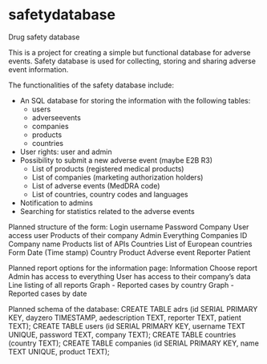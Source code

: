 # safetydatabase
Drug safety database

This is a project for creating a simple but functional database for adverse events. Safety database is used for collecting, storing and sharing adverse event information. 

The functionalities of the safety database include: 
- An SQL database for storing the information with the following tables: 
    - users
    - adverseevents
    - companies
    - products 
    - countries 
- User rights: user and admin
- Possibility to submit a new adverse event (maybe E2B R3)
    - List of products (registered medical products)
    - List of companies (marketing authorization holders)
    - List of adverse events (MedDRA code)
    - List of countries, country codes and languages
- Notification to admins
- Searching for statistics related to the adverse events 

Planned structure of the form:
Login
username 
Password
Company
User access
user
Products of their company
Admin
Everything
Companies
ID
Company name
Products
list of APIs 
Countries
List of European countries
Form
Date (Time stamp)
Country
Product
Adverse event 
Reporter 
Patient 

Planned report options for the information page: 
Information 
Choose report 
Admin has access to everything 
User has access to their company’s data
Line listing of all reports 
Graph - Reported cases by country
Graph - Reported cases by date

Planned schema of the database: 
CREATE TABLE adrs (id SERIAL PRIMARY KEY, dayzero TIMESTAMP, aedescription TEXT, reporter TEXT, patient TEXT);
CREATE TABLE users (id SERIAL PRIMARY KEY, username TEXT UNIQUE, password TEXT, company TEXT);
CREATE TABLE countries (country TEXT);
CREATE TABLE companies (id SERIAL PRIMARY KEY, name TEXT UNIQUE, product TEXT);

